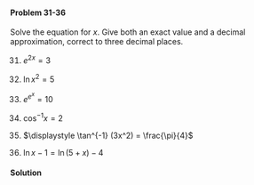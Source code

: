 <div class="alert alert-warning" role="alert">
<h4 class="alert-heading">Problem 31-36</h4>

Solve the equation for $x$. Give both an exact value and a decimal approximation, correct to three decimal places.

31. $\displaystyle e^{2x} = 3$ 

32. $\displaystyle \ln x^2 = 5$

33. $\displaystyle e^{e^x} = 10$

34. $\displaystyle \cos^{-1} x = 2$

35. $\displaystyle \tan^{-1} (3x^2) = \frac{\pi}{4}$

36. $\displaystyle \ln x - 1 = \ln(5 + x) - 4$

</div>

<div class="alert alert-success" role="alert">
<h4 class="alert-heading">Solution</h4>



</div>

